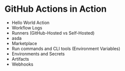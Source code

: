 # GitHub Actions in Action

- Hello World Action 
- Workflow Logs
- Runners (GitHub-Hosted vs Self-Hosted)
-   asda
- Marketplace
- Run commands and CLI tools (Environment Variables)
- Environments and Secrets
- Artifacts
- Webhooks
